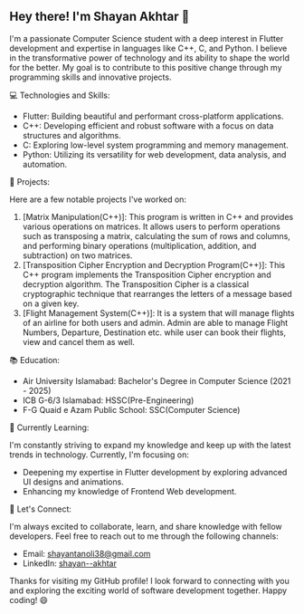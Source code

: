 ## Hey there! I'm Shayan Akhtar 👋

I'm a passionate Computer Science student with a deep interest in Flutter development and expertise in languages like C++, C, and Python. I believe in the transformative power of technology and its ability to shape the world for the better. My goal is to contribute to this positive change through my programming skills and innovative projects.

💻 Technologies and Skills:

- Flutter: Building beautiful and performant cross-platform applications.
- C++: Developing efficient and robust software with a focus on data structures and algorithms.
- C: Exploring low-level system programming and memory management.
- Python: Utilizing its versatility for web development, data analysis, and automation.

🚀 Projects:

Here are a few notable projects I've worked on:

1. [Matrix Manipulation(C++)]: This program is written in C++ and provides various operations on matrices. It allows users to perform operations such as        transposing a matrix, calculating the sum of rows and columns, and performing binary operations (multiplication, addition, and subtraction) on two matrices.
2. [Transposition Cipher Encryption and Decryption Program(C++)]: This C++ program implements the Transposition Cipher encryption and decryption algorithm.    The Transposition Cipher is a classical cryptographic technique that rearranges the letters of a message based on a given key.
3. [Flight Management System(C++)]: It is a system that will manage flights of an airline for both users and admin.
    Admin are able to manage Flight Numbers, Departure, Destination etc. while user can book their flights, view and cancel them as well.
    

📚 Education:

- Air University Islamabad: Bachelor's Degree in Computer Science (2021 - 2025)
- ICB G-6/3 Islamabad: HSSC(Pre-Engineering)
- F-G Quaid e Azam Public School: SSC(Computer Science)

🌱 Currently Learning:

I'm constantly striving to expand my knowledge and keep up with the latest trends in technology. Currently, I'm focusing on:

- Deepening my expertise in Flutter development by exploring advanced UI designs and animations.
- Enhancing my knowledge of Frontend Web development.

💬 Let's Connect:

I'm always excited to collaborate, learn, and share knowledge with fellow developers. Feel free to reach out to me through the following channels:

- Email: [shayantanoli38@gmail.com](mailto:shayantanoli38@gmail.com)
- LinkedIn: [shayan--akhtar](https://www.linkedin.com/in/shayan--akhtar)

Thanks for visiting my GitHub profile! I look forward to connecting with you and exploring the exciting world of software development together. Happy coding! 😄
